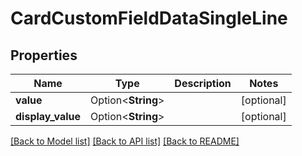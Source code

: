 # CardCustomFieldDataSingleLine

## Properties

Name | Type | Description | Notes
------------ | ------------- | ------------- | -------------
**value** | Option<**String**> |  | [optional]
**display_value** | Option<**String**> |  | [optional]

[[Back to Model list]](../README.md#documentation-for-models) [[Back to API list]](../README.md#documentation-for-api-endpoints) [[Back to README]](../README.md)


